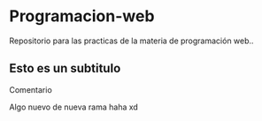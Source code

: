 # Programacion-web
Repositorio para las practicas de la materia de programación web..

## Esto es un subtitulo

Comentario

Algo nuevo de nueva rama haha xd